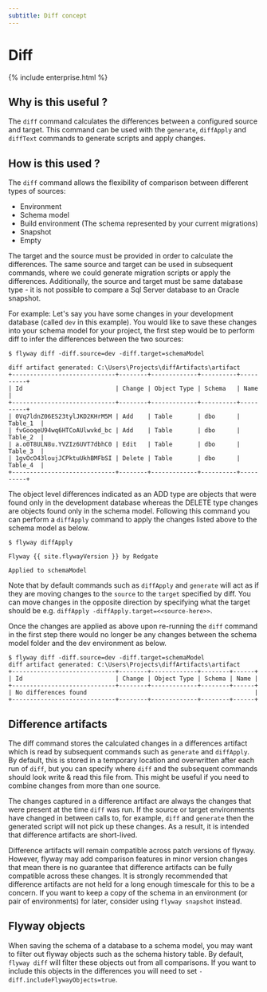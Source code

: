 ```yaml
---
subtitle: Diff concept
---
```


# Diff

{% include enterprise.html %}

## Why is this useful ?

The `diff` command calculates the differences between a configured source and target. This command can be used with the `generate`, `diffApply` and `diffText` commands to generate scripts and apply changes.

## How is this used ?

The `diff` command allows the flexibility of comparison between different types of sources:
 - Environment
 - Schema model
 - Build environment (The schema represented by your current migrations)
 - Snapshot
 - Empty

The target and the source must be provided in order to calculate the differences. The same source and target can be used in subsequent commands, where we could generate migration scripts or apply the differences. Additionally, the source and target must be same database type - it is not possible to compare a Sql Server database to an Oracle snapshot.

For example: Let's say you have some changes in your development database (called `dev` in this example). You would like to save these changes into your schema model for your project, the first step would be to perform diff to infer the differences between the two sources:

```
$ flyway diff -diff.source=dev -diff.target=schemaModel

diff artifact generated: C:\Users\Projects\diffArtifacts\artifact
+-----------------------------+--------+-------------+----------+----------+
| Id                          | Change | Object Type | Schema   | Name     |
+-----------------------------+--------+-------------+----------+----------+
| 0Vq7ldnZ06ES23tylJKD2KHrM5M | Add    | Table       | dbo      | Table_1  |
| fvGooqeU94wq6HTCoAUlwvkd_bc | Add    | Table       | dbo      | Table_2  |
| a.o0T8ULN8u.YVZIz6UVT7dbhC0 | Edit   | Table       | dbo      | Table_3  |
| 1gvOcO43loujJCPktuUkhBMFbSI | Delete | Table       | dbo      | Table_4  |
+-----------------------------+--------+-------------+----------+----------+
```

The object level differences indicated as an ADD type are objects that were found only in the development database whereas the
DELETE type changes are objects found only in the schema model. Following this command you can perform a `diffApply`
command to apply the changes listed above to the schema model as below.

```
$ flyway diffApply

Flyway {{ site.flywayVersion }} by Redgate

Applied to schemaModel
```

Note that by default commands such as `diffApply` and `generate` will act as if they are moving changes to the `source` to the `target` specified by diff. You can move changes in the opposite direction by specifying what the target should be e.g. `diffApply -diffApply.target=<<source-here>>`.

Once the changes are applied as above upon re-running the `diff` command in the first step there would no longer be any
changes between the schema model folder and the dev environment as below.

```
$ flyway diff -diff.source=dev -diff.target=schemaModel
diff artifact generated: C:\Users\Projects\diffArtifacts\artifact
+-----------------------------+--------+-------------+--------+------+
| Id                          | Change | Object Type | Schema | Name |
+-----------------------------+--------+-------------+--------+------+
| No differences found                                               |
+-----------------------------+--------+-------------+--------+------+
```

## Difference artifacts

The diff command stores the calculated changes in a differences artifact which is read by subsequent commands such as `generate` and `diffApply`. By default, this is stored in a temporary location and overwritten after each run of `diff`, but you can specify where `diff` and the subsequent commands should look write & read this file from. This might be useful if you need to combine changes from more than one source.

The changes captured in a difference artifact are always the changes that were present at the time `diff` was run. If the source or target environments have changed in between calls to, for example, `diff` and `generate` then the generated script will not pick up these changes. As a result, it is intended that difference artifacts are short-lived. 

Difference artifacts will remain compatible across patch versions of flyway. However, flyway may add comparison features in minor version changes that mean there is no guarantee that difference artifacts can be fully compatible across these changes. It is strongly recommended that difference artifacts are not held for a long enough timescale for this to be a concern. If you want to keep a copy of the schema in an environment (or pair of environments) for later, consider using `flyway snapshot` instead.

## Flyway objects
When saving the schema of a database to a schema model, you may want to filter out flyway objects such as the schema history table. By default, `flyway diff` will filter these objects out from all comparisons. If you want to include this objects in the differences you will need to set `-diff.includeFlywayObjects=true`.